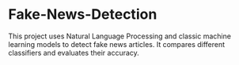 # Fake-News-Detection
This project uses Natural Language Processing and classic machine learning models to detect fake news articles. It compares different classifiers and evaluates their accuracy.
